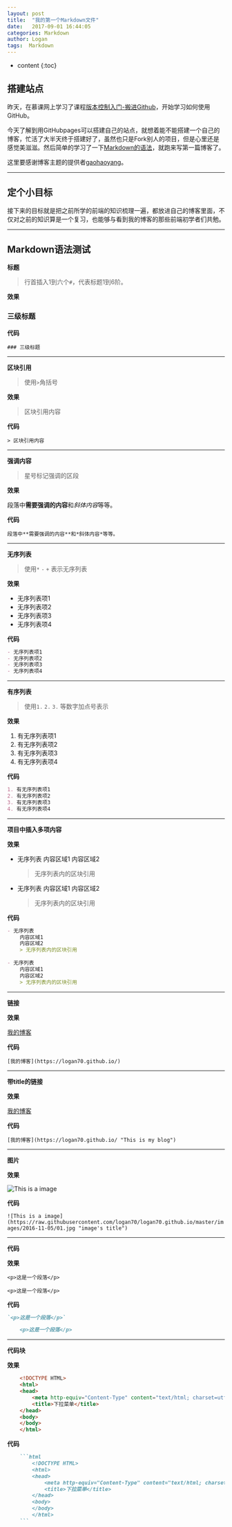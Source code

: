 ```yaml
---
layout: post
title:  "我的第一个Markdown文件"
date:   2017-09-01 16:44:05
categories: Markdown
author: Logan
tags:  Markdown
---
```


* content
{:toc}

## 搭建站点

昨天，在慕课网上学习了课程[版本控制入门-搬进Github](http://www.imooc.com/learn/390)，开始学习如何使用GitHub。

今天了解到用GitHubpages可以搭建自己的站点，就想着能不能搭建一个自己的博客，忙活了大半天终于搭建好了，虽然也只是Fork别人的项目，但是心里还是感觉美滋滋。然后简单的学习了一下[Markdown的语法](http://wowubuntu.com/markdown/basic.html)，就跑来写第一篇博客了。

这里要感谢博客主题的提供者[gaohaoyang](https://github.com/Gaohaoyang)。

***

## 定个小目标

接下来的目标就是把之前所学的前端的知识梳理一遍，都放进自己的博客里面，不仅对之前的知识算是一个复习，也能够与看到我的博客的那些前端初学者们共勉。

***




## Markdown语法测试

**标题**

>行首插入1到六个`#`，代表标题1到6阶。


**效果**

### 三级标题


**代码**

`### 三级标题`

***

**区块引用**

>使用`>`角括号


**效果**

> 区块引用内容


**代码**

`> 区块引用内容`

***

**强调内容**

>星号标记强调的区段


**效果**

段落中**需要强调的内容**和*斜体内容*等等。


**代码**

`段落中**需要强调的内容**和*斜体内容*等等。`

***

**无序列表**

>使用`*` `-` `+` 表示无序列表


**效果**

- 无序列表项1
- 无序列表项2
- 无序列表项3
- 无序列表项4


**代码**

```md
- 无序列表项1
- 无序列表项2
- 无序列表项3
- 无序列表项4
```

***

**有序列表**

>使用`1.` `2.` `3.` 等数字加点号表示


**效果**

1. 有无序列表项1
2. 有无序列表项2
3. 有无序列表项3
4. 有无序列表项4


**代码**

```md
1. 有无序列表项1
2. 有无序列表项2
3. 有无序列表项3
4. 有无序列表项4
```

***

**项目中插入多项内容**


**效果**

- 无序列表
	内容区域1
	内容区域2
	> 无序列表内的区块引用
	
- 无序列表
	内容区域1
	内容区域2
	> 无序列表内的区块引用


**代码**

```md
- 无序列表
	内容区域1
	内容区域2
	> 无序列表内的区块引用
	
- 无序列表
	内容区域1
	内容区域2
	> 无序列表内的区块引用
```
	
***

**链接**


**效果**

[我的博客](https://logan70.github.io/)


**代码**

`[我的博客](https://logan70.github.io/)`

***

**带title的链接**


**效果**

[我的博客](https://logan70.github.io/ "This is my blog")


**代码**

`[我的博客](https://logan70.github.io/ "This is my blog")`

***

**图片**


**效果**

![This is a image](https://raw.githubusercontent.com/logan70/logan70.github.io/master/images/2016-11-05/01.jpg "image's title")


**代码**

`![This is a image](https://raw.githubusercontent.com/logan70/logan70.github.io/master/images/2016-11-05/01.jpg "image's title")`

***

**代码**


**效果**

`<p>这是一个段落</p>`

	<p>这是一个段落</p>


**代码**

```md
`<p>这是一个段落</p>`

	<p>这是一个段落</p>
```

***

**代码块**


**效果**

```html
	<!DOCTYPE HTML>
	<html>
	<head>
		<meta http-equiv="Content-Type" content="text/html; charset=utf-8">
		<title>下拉菜单</title>
	</head>
	<body> 
	</body>
	</html>
```


**代码**

```md
	```html
		<!DOCTYPE HTML>
		<html>
		<head>
			<meta http-equiv="Content-Type" content="text/html; charset=utf-8">
			<title>下拉菜单</title>
		</head>
		<body> 
		</body>
		</html>
	```
```



